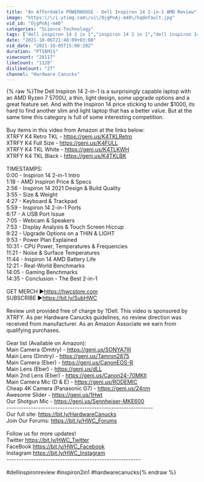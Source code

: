 ```yaml
---
title: "An Affordable POWERHOUSE - Dell Inspiron 14 2-in-1 AMD Review"
image: "https:\/\/i.ytimg.com\/vi\/OjgPnAj-m40\/hqdefault.jpg"
vid_id: "OjgPnAj-m40"
categories: "Science-Technology"
tags: ["dell inspiron 14 2 in 1","inspiron 14 2 in 1","dell inspiron 14 2 in 1 laptop"]
date: "2021-10-06T21:48:09+03:00"
vid_date: "2021-10-05T15:00:20Z"
duration: "PT16M1S"
viewcount: "28117"
likeCount: "1128"
dislikeCount: "27"
channel: "Hardware Canucks"
---
```

{% raw %}The Dell Inspiron 14 2-in-1 is a surprisingly capable laptop with an AMD Ryzen 7 5700U, a thin, light design, some upgrade options and a great feature set.  And with the Inspiron 14 price sticking to under $1000, its hard to find another slim and light laptop that has a better value.  But at the same time this category is full of some interesting competition.  <br /><br />Buy items in this video from Amazon at the links below:<br />XTRFY K4 Retro TKL - <a rel="nofollow" target="blank" href="https://geni.us/K4TKLRetro">https://geni.us/K4TKLRetro</a><br />XTRFY K4 Full Size - <a rel="nofollow" target="blank" href="https://geni.us/K4FULL">https://geni.us/K4FULL</a><br />XTRFY K4 TKL White - <a rel="nofollow" target="blank" href="https://geni.us/K4TLKWH">https://geni.us/K4TLKWH</a><br />XTRFY K4 TKL Black - <a rel="nofollow" target="blank" href="https://geni.us/K4TKLBK">https://geni.us/K4TKLBK</a><br /><br />TIMESTAMPS:<br />0:00 - Inspiron 14 2-in-1 Intro<br />1:18 - AMD Inspiron Price &amp; Specs<br />2:56 - Inspiron 14 2021 Design &amp; Build Quality<br />3:55 - Size &amp; Weight<br />4:27 - Keyboard &amp; Trackpad<br />5:59 - Inspiron 14 2-in-1 Ports<br />6:17 - A USB Port Issue<br />7:05 - Webcam &amp; Speakers<br />7:53 - Display Analysis &amp; Touch Screen Hiccup<br />9:22 - Upgrade Options on a THIN &amp; LIGHT<br />9:53 - Power Plan Explained<br />10:31 - CPU Power, Temperatures &amp; Frequencies<br />11:21 - Noise &amp; Surface Temperatures<br />11:44 - Inspiron 14 AMD Battery Life<br />12:21 - Real-World Benchmarks<br />14:05 - Gaming Benchmarks<br />14:35 - Conclusion - The Best 2-in-1<br /><br />GET MERCH ►<a rel="nofollow" target="blank" href="https://hwcstore.com">https://hwcstore.com</a><br />SUBSCRIBE ►<a rel="nofollow" target="blank" href="https://bit.ly/SubHWC">https://bit.ly/SubHWC</a><br /><br />Review unit provided free of charge by ?Dell. This video is sponsored by XTRFY. As per Hardware Canucks guidelines, no review direction was received from manufacturer. As an Amazon Associate we earn from qualifying purchases. <br /><br />Gear list (Available on Amazon): <br />Main Camera (Dmitry) - <a rel="nofollow" target="blank" href="https://geni.us/SONYA7III">https://geni.us/SONYA7III</a><br />Main Lens (Dmitry) - <a rel="nofollow" target="blank" href="https://geni.us/Tamron2875">https://geni.us/Tamron2875</a><br />Main Camera (Eber) - <a rel="nofollow" target="blank" href="https://geni.us/CanonEOS-R">https://geni.us/CanonEOS-R</a><br />Main Lens (Eber) - <a rel="nofollow" target="blank" href="https://geni.us/dLL">https://geni.us/dLL</a><br />Main 2nd Lens (Eber) - <a rel="nofollow" target="blank" href="https://geni.us/Canon24-70MKII">https://geni.us/Canon24-70MKII</a><br />Main Camera Mic (D &amp; E) - <a rel="nofollow" target="blank" href="https://geni.us/RODEMIC">https://geni.us/RODEMIC</a><br />Cheap 4K Camera (Panasonic G7) - <a rel="nofollow" target="blank" href="https://geni.us/24nm">https://geni.us/24nm</a><br />Awesome Slider - <a rel="nofollow" target="blank" href="https://geni.us/1Hwt">https://geni.us/1Hwt</a><br />Our Shotgun Mic - <a rel="nofollow" target="blank" href="https://geni.us/Sennheiser-MKE600">https://geni.us/Sennheiser-MKE600</a><br />----------------------------------------­--------------------<br />Our full site: <a rel="nofollow" target="blank" href="https://bit.ly/HardwareCanucks">https://bit.ly/HardwareCanucks</a><br />Join Our Forums: <a rel="nofollow" target="blank" href="https://bit.ly/HWC_Forums">https://bit.ly/HWC_Forums</a><br /><br />Follow us for more updates!<br />Twitter <a rel="nofollow" target="blank" href="https://bit.ly/HWC_Twitter">https://bit.ly/HWC_Twitter</a><br />FaceBook <a rel="nofollow" target="blank" href="https://bit.ly/HWC_Facebook">https://bit.ly/HWC_Facebook</a><br />Instagram <a rel="nofollow" target="blank" href="https://bit.ly/HWC_Instagram">https://bit.ly/HWC_Instagram</a><br />----------------------------------------­---------------<br /><br />#dellinspironreview #inspiron2in1 #hardwarecanucks{% endraw %}
